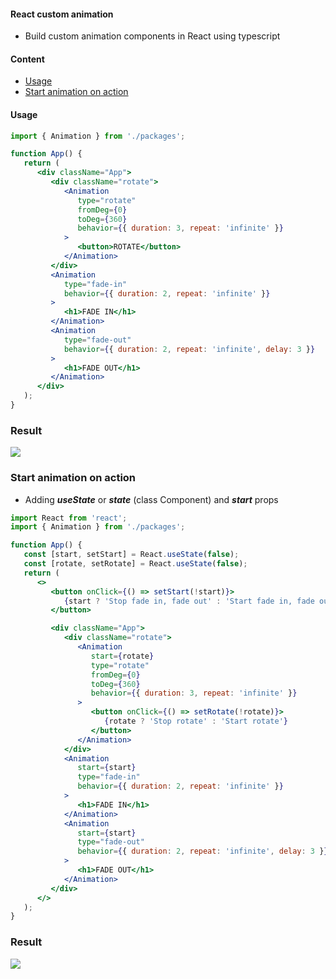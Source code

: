 #### React custom animation

-  Build custom animation components in React using typescript

#### Content

-  [Usage](#usage)
-  [Start animation on action](#startonaction)

#### Usage <a name="usage"></a>

```jsx
import { Animation } from './packages';

function App() {
   return (
      <div className="App">
         <div className="rotate">
            <Animation
               type="rotate"
               fromDeg={0}
               toDeg={360}
               behavior={{ duration: 3, repeat: 'infinite' }}
            >
               <button>ROTATE</button>
            </Animation>
         </div>
         <Animation
            type="fade-in"
            behavior={{ duration: 2, repeat: 'infinite' }}
         >
            <h1>FADE IN</h1>
         </Animation>
         <Animation
            type="fade-out"
            behavior={{ duration: 2, repeat: 'infinite', delay: 3 }}
         >
            <h1>FADE OUT</h1>
         </Animation>
      </div>
   );
}
```

### Result

![](https://media3.giphy.com/media/GEcM0crskEEbp1NTo6/giphy.gif?cid=790b7611497aaae8b381c57c6de4c49154f1f7eaf7477ee4&rid=giphy.gif&ct=g)

### Start animation on action <a name="startonaction"></a>

-  Adding **_useState_** or **_state_** (class Component) and **_start_** props

```jsx
import React from 'react';
import { Animation } from './packages';

function App() {
   const [start, setStart] = React.useState(false);
   const [rotate, setRotate] = React.useState(false);
   return (
      <>
         <button onClick={() => setStart(!start)}>
            {start ? 'Stop fade in, fade out' : 'Start fade in, fade out'}
         </button>

         <div className="App">
            <div className="rotate">
               <Animation
                  start={rotate}
                  type="rotate"
                  fromDeg={0}
                  toDeg={360}
                  behavior={{ duration: 3, repeat: 'infinite' }}
               >
                  <button onClick={() => setRotate(!rotate)}>
                     {rotate ? 'Stop rotate' : 'Start rotate'}
                  </button>
               </Animation>
            </div>
            <Animation
               start={start}
               type="fade-in"
               behavior={{ duration: 2, repeat: 'infinite' }}
            >
               <h1>FADE IN</h1>
            </Animation>
            <Animation
               start={start}
               type="fade-out"
               behavior={{ duration: 2, repeat: 'infinite', delay: 3 }}
            >
               <h1>FADE OUT</h1>
            </Animation>
         </div>
      </>
   );
}
```

### Result

![](https://media4.giphy.com/media/iJ87nWYvu3dlVGrZoP/giphy.gif?cid=790b7611d6d52a8abc5b9271657803100fa1c54f0bd32bb1&rid=giphy.gif&ct=g)
